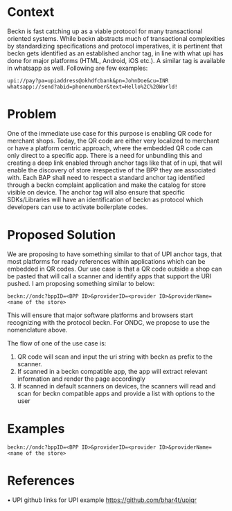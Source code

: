 # Context
Beckn is fast catching up as a viable protocol for many transactional oriented systems. While beckn abstracts much of transactional complexities by standardizing specifications and protocol imperatives, it is pertinent that beckn gets identified as an established anchor tag, in line with what upi has done for major platforms (HTML, Android, iOS etc.). A similar tag is available in whatsapp as well. Following are few examples:

```
upi://pay?pa=upiaddress@okhdfcbank&pn=JohnDoe&cu=INR
whatsapp://send?abid=phonenumber&text=Hello%2C%20World!
```

# Problem
One of the immediate use case for this purpose is enabling QR code for merchant shops. Today, the QR code are either very localized to merchant or have a platform centric approach, where the embedded QR code can only direct to a specific app. There is a need for unbundling this and creating a deep link enabled through anchor tags like that of in upi, that will enable the discovery of store irrespective of the BPP they are associated with. Each BAP shall need to respect a standard anchor tag identified through a beckn complaint application and make the catalog for store visible on device. The anchor tag will also ensure that specific SDKs/Libraries will have an identification of beckn as protocol which developers can use to activate boilerplate codes. 

# Proposed Solution
We are proposing to have something similar to that of UPI anchor tags, that most platforms for ready references within applications which can be embedded in QR codes. Our use case is that a QR code outside a shop can be pasted that will call a scanner and identify apps that support the URI pushed. I am proposing something similar to below:

``` 
beckn://ondc?bppID=<BPP ID>&providerID=<provider ID>&providerName=<name of the store>
```

This will ensure that major software platforms and browsers start recognizing with the protocol beckn. For ONDC, we propose to use the nomenclature above. 

The flow of one of the use case is:

1.	QR code will scan and input the uri string with beckn as prefix to the scanner. 
2.	If scanned  in a beckn compatible app, the app will extract relevant information and render the page accordingly
3.	If scanned in default scanners on devices, the scanners will read and scan for beckn compatible apps and provide a list with options to the user

# Examples

```
beckn://ondc?bppID=<BPP ID>&providerID=<provider ID>&providerName=<name of the store>
```

# References

•	UPI github links for UPI example https://github.com/bhar4t/upiqr